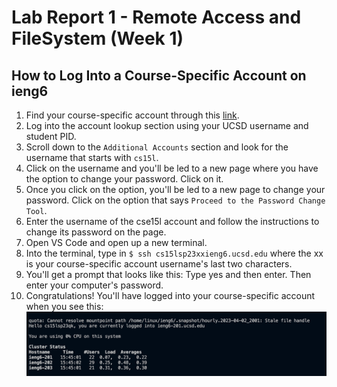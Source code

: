 # Lab Report 1 - Remote Access and FileSystem (Week 1)

## How to Log Into a Course-Specific Account on ieng6
1. Find your course-specific account through this [link](https://sdacs.ucsd.edu/~icc/index.php).
2. Log into the account lookup section using your UCSD username and student PID.
3. Scroll down to the `Additional Accounts` section and look for the username that starts with `cs15l`.
4. Click on the username and you'll be led to a new page where you have the option to change your password. Click on it.
5. Once you click on the option, you'll be led to a new page to change your password. Click on the option that says `Proceed to the Password Change Tool`.
6. Enter the username of the cse15l account and follow the instructions to change its password on the page.
7. Open VS Code and open up a new terminal.
8. Into the terminal, type in `$ ssh cs15lsp23xxieng6.ucsd.edu` where the xx is your course-specific account username's last two characters.
9. You'll get a prompt that looks like this:
  Type yes and then enter. Then enter your computer's password.
10. Congratulations! You'll have logged into your course-specific account when you see this: 
 ![Image](congrats.png)


